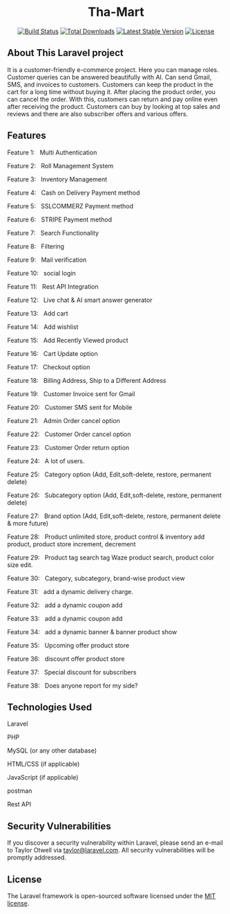 <h1 align="center">Tha-Mart</h1>

<p align="center">
<a href="https://github.com/laravel/framework/actions"><img src="https://github.com/laravel/framework/workflows/tests/badge.svg" alt="Build Status"></a>
<a href="https://packagist.org/packages/laravel/framework"><img src="https://img.shields.io/packagist/dt/laravel/framework" alt="Total Downloads"></a>
<a href="https://packagist.org/packages/laravel/framework"><img src="https://img.shields.io/packagist/v/laravel/framework" alt="Latest Stable Version"></a>
<a href="https://packagist.org/packages/laravel/framework"><img src="https://img.shields.io/packagist/l/laravel/framework" alt="License"></a>
</p>

## About This Laravel project

It is a customer-friendly e-commerce project. Here you can manage roles. Customer queries can be answered beautifully with AI. Can send Gmail, SMS, and invoices to customers. Customers can keep the product in the cart for a long time without buying it. After placing the product order, you can cancel the order. With this, customers can return and pay online even after receiving the product. Customers can buy by looking at top sales and reviews and there are also subscriber offers and various offers.


## Features

<p>Feature 1: &nbsp; Multi Authentication</p>
<p>Feature 2: &nbsp; Roll Management System</p>
<p>Feature 3: &nbsp; Inventory Management</p>
<p>Feature 4: &nbsp; Cash on Delivery Payment method</p>
<p>Feature 5: &nbsp; SSLCOMMERZ Payment method</p>
<p>Feature 6: &nbsp; STRIPE Payment method</p>
<p>Feature 7: &nbsp; Search Functionality</p>
<p>Feature 8: &nbsp; Filtering</p>
<p>Feature 9: &nbsp; Mail verification</p>
<p>Feature 10: &nbsp; social login</p>
<p>Feature 11: &nbsp; Rest API Integration</p>
<p>Feature 12: &nbsp; Live chat & AI smart answer generator</p>
<p>Feature 13: &nbsp; Add cart</p>
<p>Feature 14: &nbsp; Add wishlist</p>
<p>Feature 15: &nbsp; Add Recently Viewed product</p>
<p>Feature 16: &nbsp; Cart Update option</p>
<p>Feature 17: &nbsp; Checkout option</p>
<p>Feature 18: &nbsp; Billing Address, Ship to a Different Address</p>
<p>Feature 19: &nbsp; Customer Invoice sent for Gmail</p>
<p>Feature 20: &nbsp; Customer SMS sent for Mobile</p>
<p>Feature 21: &nbsp; Admin Order cancel option</p>
<p>Feature 22: &nbsp; Customer Order cancel option</p>
<p>Feature 23: &nbsp; Customer Order return option</p>
<p>Feature 24: &nbsp; A lot of users.</p>
<p>Feature 25: &nbsp; Category option (Add, Edit,soft-delete, restore, permanent delete)</p>
<p>Feature 26: &nbsp; Subcategory option (Add, Edit,soft-delete, restore, permanent delete)</p>
<p>Feature 27: &nbsp; Brand option (Add, Edit,soft-delete, restore, permanent delete & more future)</p>
<p>Feature 28: &nbsp; Product unlimited store, product control & inventory add product, product store increment, decrement</p>
<p>Feature 29: &nbsp; Product tag search tag Waze product search, product color size edit.</p>
<p>Feature 30: &nbsp; Category, subcategory, brand-wise product view</p>
<p>Feature 31: &nbsp; add a dynamic delivery charge.
<p>Feature 32: &nbsp; add a dynamic coupon add</p>
<p>Feature 33: &nbsp; add a dynamic coupon add</p>
<p>Feature 34: &nbsp; add a dynamic banner & banner product show</p>
<p>Feature 35: &nbsp; Upcoming offer product store</p>
<p>Feature 36: &nbsp; discount offer product store</p>
<p>Feature 37: &nbsp; Special discount for subscribers</p>
<p>Feature 38: &nbsp; Does anyone report for my side?</p>

## Technologies Used

<p>Laravel</p>
<p>PHP</p>
<p>MySQL (or any other database)</p>
<p>HTML/CSS (if applicable)</p>
<p>JavaScript (if applicable)</p>
<p>postman</p>
<p>Rest API</p>

## Security Vulnerabilities

If you discover a security vulnerability within Laravel, please send an e-mail to Taylor Otwell via [taylor@laravel.com](mailto:taylor@laravel.com). All security vulnerabilities will be promptly addressed.

## License

The Laravel framework is open-sourced software licensed under the [MIT license](https://opensource.org/licenses/MIT).
